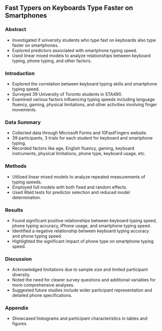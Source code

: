 ## Fast Typers on Keyboards Type Faster on Smartphones

### Abstract
- Investigated if university students who type fast on keyboards also type faster on smartphones.
- Explored predictors associated with smartphone typing speed.
- Used linear mixed models to analyze relationships between keyboard typing, phone typing, and other factors.

### Introduction
- Explored the correlation between keyboard typing skills and smartphone typing speed.
- Surveyed 39 University of Toronto students in STA490.
- Examined various factors influencing typing speeds including language fluency, gaming, physical limitations, and other activities involving finger movements.

### Data Summary
- Collected data through Microsoft Forms and 10FastFingers website.
- 39 participants, 3 trials for each student for keyboard and smartphone typing.
- Recorded factors like age, English fluency, gaming, keyboard instruments, physical limitations, phone type, keyboard usage, etc.

### Methods
- Utilized linear mixed models to analyze repeated measurements of typing speeds.
- Employed full models with both fixed and random effects.
- Used Wald tests for predictor selection and reduced model determination.

### Results
- Found significant positive relationships between keyboard typing speed, phone typing accuracy, iPhone usage, and smartphone typing speed.
- Identified a negative relationship between keyboard typing accuracy and phone typing speed.
- Highlighted the significant impact of phone type on smartphone typing speed.

### Discussion
- Acknowledged limitations due to sample size and limited participant diversity.
- Noted the need for clearer survey questions and additional variables for more comprehensive analyses.
- Suggested future studies include wider participant representation and detailed phone specifications.

### Appendix
- Showcased histograms and participant characteristics in tables and figures.
